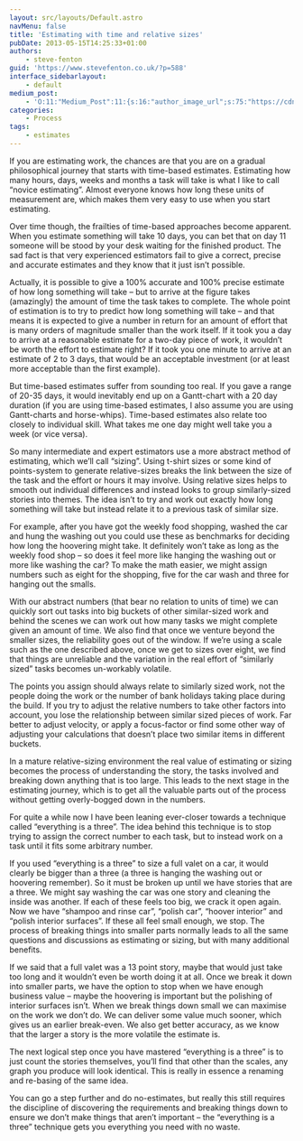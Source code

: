 ```yaml
---
layout: src/layouts/Default.astro
navMenu: false
title: 'Estimating with time and relative sizes'
pubDate: 2013-05-15T14:25:33+01:00
authors:
    - steve-fenton
guid: 'https://www.stevefenton.co.uk/?p=588'
interface_sidebarlayout:
    - default
medium_post:
    - 'O:11:"Medium_Post":11:{s:16:"author_image_url";s:75:"https://cdn-images-1.medium.com/fit/c/400/400/1*eXkhfEuF41g5W_xnc_ydLA.jpeg";s:10:"author_url";s:38:"https://medium.com/@steve.fenton.co.uk";s:11:"byline_name";N;s:12:"byline_email";N;s:10:"cross_link";s:3:"yes";s:2:"id";s:12:"1fbb5bbac650";s:21:"follower_notification";s:3:"yes";s:7:"license";s:19:"all-rights-reserved";s:14:"publication_id";s:2:"-1";s:6:"status";s:5:"draft";s:3:"url";s:51:"https://medium.com/@steve.fenton.co.uk/1fbb5bbac650";}'
categories:
    - Process
tags:
    - estimates
---
```


If you are estimating work, the chances are that you are on a gradual philosophical journey that starts with time-based estimates. Estimating how many hours, days, weeks and months a task will take is what I like to call “novice estimating”. Almost everyone knows how long these units of measurement are, which makes them very easy to use when you start estimating.

Over time though, the frailties of time-based approaches become apparent. When you estimate something will take 10 days, you can bet that on day 11 someone will be stood by your desk waiting for the finished product. The sad fact is that very experienced estimators fail to give a correct, precise and accurate estimates and they know that it just isn’t possible.

Actually, it is possible to give a 100% accurate and 100% precise estimate of how long something will take – but to arrive at the figure takes (amazingly) the amount of time the task takes to complete. The whole point of estimation is to try to predict how long something will take – and that means it is expected to give a number in return for an amount of effort that is many orders of magnitude smaller than the work itself. If it took you a day to arrive at a reasonable estimate for a two-day piece of work, it wouldn’t be worth the effort to estimate right? If it took you one minute to arrive at an estimate of 2 to 3 days, that would be an acceptable investment (or at least more acceptable than the first example).

But time-based estimates suffer from sounding too real. If you gave a range of 20-35 days, it would inevitably end up on a Gantt-chart with a 20 day duration (if you are using time-based estimates, I also assume you are using Gantt-charts and horse-whips). Time-based estimates also relate too closely to individual skill. What takes me one day might well take you a week (or vice versa).

So many intermediate and expert estimators use a more abstract method of estimating, which we’ll call “sizing”. Using t-shirt sizes or some kind of points-system to generate relative-sizes breaks the link between the size of the task and the effort or hours it may involve. Using relative sizes helps to smooth out individual differences and instead looks to group similarly-sized stories into themes. The idea isn’t to try and work out exactly how long something will take but instead relate it to a previous task of similar size.

For example, after you have got the weekly food shopping, washed the car and hung the washing out you could use these as benchmarks for deciding how long the hoovering might take. It definitely won’t take as long as the weekly food shop – so does it feel more like hanging the washing out or more like washing the car? To make the math easier, we might assign numbers such as eight for the shopping, five for the car wash and three for hanging out the smalls.

With our abstract numbers (that bear no relation to units of time) we can quickly sort out tasks into big buckets of other similar-sized work and behind the scenes we can work out how many tasks we might complete given an amount of time. We also find that once we venture beyond the smaller sizes, the reliability goes out of the window. If we’re using a scale such as the one described above, once we get to sizes over eight, we find that things are unreliable and the variation in the real effort of “similarly sized” tasks becomes un-workably volatile.

The points you assign should always relate to similarly sized work, not the people doing the work or the number of bank holidays taking place during the build. If you try to adjust the relative numbers to take other factors into account, you lose the relationship between similar sized pieces of work. Far better to adjust velocity, or apply a focus-factor or find some other way of adjusting your calculations that doesn’t place two similar items in different buckets.

In a mature relative-sizing environment the real value of estimating or sizing becomes the process of understanding the story, the tasks involved and breaking down anything that is too large. This leads to the next stage in the estimating journey, which is to get all the valuable parts out of the process without getting overly-bogged down in the numbers.

For quite a while now I have been leaning ever-closer towards a technique called “everything is a three”. The idea behind this technique is to stop trying to assign the correct number to each task, but to instead work on a task until it fits some arbitrary number.

If you used “everything is a three” to size a full valet on a car, it would clearly be bigger than a three (a three is hanging the washing out or hoovering remember). So it must be broken up until we have stories that are a three. We might say washing the car was one story and cleaning the inside was another. If each of these feels too big, we crack it open again. Now we have “shampoo and rinse car”, “polish car”, “hoover interior” and “polish interior surfaces”. If these all feel small enough, we stop. The process of breaking things into smaller parts normally leads to all the same questions and discussions as estimating or sizing, but with many additional benefits.

If we said that a full valet was a 13 point story, maybe that would just take too long and it wouldn’t even be worth doing it at all. Once we break it down into smaller parts, we have the option to stop when we have enough business value – maybe the hoovering is important but the polishing of interior surfaces isn’t. When we break things down small we can maximise on the work we don’t do. We can deliver some value much sooner, which gives us an earlier break-even. We also get better accuracy, as we know that the larger a story is the more volatile the estimate is.

The next logical step once you have mastered “everything is a three” is to just count the stories themselves, you’ll find that other than the scales, any graph you produce will look identical. This is really in essence a renaming and re-basing of the same idea.

You can go a step further and do no-estimates, but really this still requires the discipline of discovering the requirements and breaking things down to ensure we don’t make things that aren’t important – the “everything is a three” technique gets you everything you need with no waste.